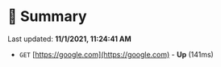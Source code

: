 # 📖 Summary
Last updated: **11/1/2021, 11:24:41 AM**

- `GET` [https://google.com](https://google.com) - **Up** (141ms)
